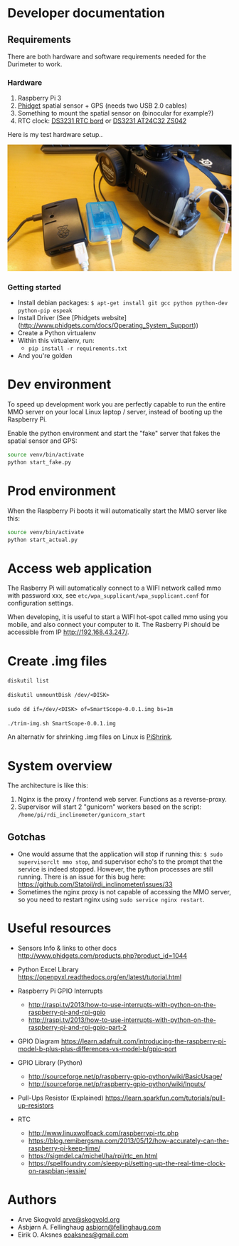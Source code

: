 # Developer documentation


## Requirements

There are both hardware and software requirements needed for the Durimeter to work.

### Hardware
1. Raspberry Pi 3
2. [Phidget](https://www.phidgets.com) spatial sensor + GPS (needs two USB 2.0 cables)
3. Something to mount the spatial sensor on (binocular for example?)
4. RTC clock: [DS3231 RTC bord](http://www.dx.com/no/p/ds3231-raspberry-pi-rtc-board-real-time-clock-module-for-arduino-black-277258#.WvVKTdOFPRY) or [DS3231 AT24C32 ZS042](https://www.aliexpress.com/item/DS3231-AT24C32-ZS042-IIC-Module-Precision-RTC-Real-time-Clock-Module-DS3231SN-for-Arduino-Memory-module/32830397657.html?aff_platform=aaf&cpt=1526024967489&sk=Y7bAZbY&aff_trace_key=fde1a24100a143e58db5f059f65f140e-1526024967489-02931-Y7bAZbY&terminal_id=9ffdbd4b8e7e4332824d56f94f47ec2e)

Here is my test hardware setup..

<img src="../imgs/img1.jpg" width="650px">

### Getting started

* Install debian packages: `$ apt-get install git gcc python python-dev python-pip espeak`
* Install Driver (See [Phidgets website] (http://www.phidgets.com/docs/Operating_System_Support))
* Create a Python virtualenv
* Within this virtualenv, run:
  * `pip install -r requirements.txt`
* And you're golden


# Dev environment

To speed up development work you are perfectly capable to run the entire MMO server on your local Linux laptop / server, instead of booting up the Raspberry Pi.

Enable the python environment and start the "fake" server that fakes the spatial sensor and GPS:
```bash
source venv/bin/activate
python start_fake.py
```

# Prod environment

When the Raspberry Pi boots it will automatically start the MMO server like this:
```bash
source venv/bin/activate
python start_actual.py
```

# Access web application 

The Rasberry Pi will automatically connect to a WIFI network called mmo with password xxx, see `etc/wpa_supplicant/wpa_supplicant.conf` for configuration settings. 

When developing, it is useful to start a WIFI hot-spot called mmo using you mobile, and also connect your computer to it. The Rasberry Pi should be accessible from IP http://192.168.43.247/.  

# Create .img files

```
diskutil list

diskutil unmountDisk /dev/<DISK>

sudo dd if=/dev/<DISK> of=SmartScope-0.0.1.img bs=1m

./trim-img.sh SmartScope-0.0.1.img
```

An alternativ for shrinking .img files on Linux is [PiShrink](https://github.com/Drewsif/PiShrink).

# System overview

The architecture is like this:
1. Nginx is the proxy / frontend web server. Functions as a reverse-proxy.
2. Supervisor will start 2 "gunicorn" workers based on the script: `/home/pi/rdi_inclinometer/gunicorn_start`


## Gotchas

* One would assume that the application will stop if running this: `$ sudo supervisorclt mmo stop`, and supervisor echo's to the prompt that the service is indeed stopped. However, the python processes are still running. There is an issue for this bug here: https://github.com/Statoil/rdi_inclinometer/issues/33
* Sometimes the nginx proxy is not capable of accessing the MMO server, so you need to restart nginx using `sudo service nginx restart`.


# Useful resources

- Sensors Info & links to other docs http://www.phidgets.com/products.php?product_id=1044
- Python Excel Library https://openpyxl.readthedocs.org/en/latest/tutorial.html

- Raspberry Pi GPIO Interrupts
    - http://raspi.tv/2013/how-to-use-interrupts-with-python-on-the-raspberry-pi-and-rpi-gpio
    - http://raspi.tv/2013/how-to-use-interrupts-with-python-on-the-raspberry-pi-and-rpi-gpio-part-2

- GPIO Diagram https://learn.adafruit.com/introducing-the-raspberry-pi-model-b-plus-plus-differences-vs-model-b/gpio-port

- GPIO Library (Python)
    - http://sourceforge.net/p/raspberry-gpio-python/wiki/BasicUsage/
    - http://sourceforge.net/p/raspberry-gpio-python/wiki/Inputs/

- Pull-Ups Resistor (Explained) https://learn.sparkfun.com/tutorials/pull-up-resistors

- RTC 
    - http://www.linuxwolfpack.com/raspberrypi-rtc.php
    - https://blog.remibergsma.com/2013/05/12/how-accurately-can-the-raspberry-pi-keep-time/
    - https://sigmdel.ca/michel/ha/rpi/rtc_en.html
    - https://spellfoundry.com/sleepy-pi/setting-up-the-real-time-clock-on-raspbian-jessie/

# Authors

- Arve Skogvold <arve@skogvold.org>
- Asbjørn A. Fellinghaug <asbjorn@fellinghaug.com>
- Eirik O. Aksnes <eoaksnes@gmail.com>
